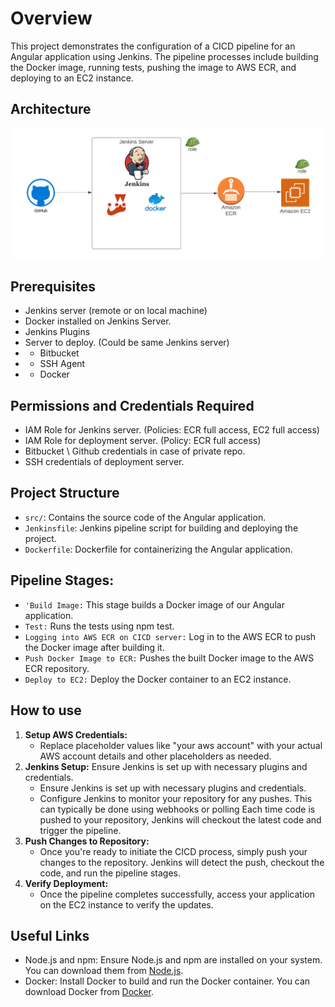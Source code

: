 # Overview

This project demonstrates the configuration of a CICD pipeline for an Angular application using Jenkins. The pipeline processes include building the Docker image, running tests, pushing the image to AWS ECR, and deploying to an EC2 instance.

## Architecture
![Architecture](./Images/JenkinsARC.png)

## Prerequisites 

- Jenkins server (remote or on local machine)
- Docker installed on Jenkins Server.
- Jenkins Plugins 
- Server to deploy. (Could be same Jenkins server) 
- - Bitbucket
- - SSH Agent
- - Docker

## Permissions and Credentials Required
- IAM Role for Jenkins server. (Policies: ECR full access, EC2 full access)
- IAM Role for deployment server. (Policy: ECR full access)
- Bitbucket \ Github credentials in case of private repo.
- SSH credentials of deployment server.

## Project Structure

- `src/`: Contains the source code of the Angular application.
- `Jenkinsfile`: Jenkins pipeline script for building and deploying the project.
- `Dockerfile`: Dockerfile for containerizing the Angular application.

## Pipeline Stages:

- `'Build Image:` This stage builds a Docker image of our Angular application.
- `Test:` Runs the tests using npm test.
- `Logging into AWS ECR on CICD server:` Log in to the AWS ECR to push the Docker image after building it.
- `Push Docker Image to ECR:` Pushes the built Docker image to the AWS ECR repository.
- `Deploy to EC2:` Deploy the Docker container to an EC2 instance.

## How to use

1. **Setup AWS Credentials:** 
    - Replace placeholder values like "your aws account" with your actual AWS account details and other placeholders as needed.
2. **Jenkins Setup:** Ensure Jenkins is set up with necessary plugins and credentials.
    - Ensure Jenkins is set up with necessary plugins and credentials.
    - Configure Jenkins to monitor your repository for any pushes. This can typically be done using webhooks or polling Each time code is pushed to your repository, Jenkins will checkout the latest code and trigger the pipeline.
3. **Push Changes to Repository:** 
    - Once you're ready to initiate the CICD process, simply push your changes to the repository. Jenkins will detect the push, checkout the code, and run the pipeline stages.
4. **Verify Deployment:** 
    - Once the pipeline completes successfully, access your application on the EC2 instance to verify the updates.

## Useful Links
- Node.js and npm: Ensure Node.js and npm are installed on your system. You can download them from [Node.js](https://nodejs.org/).
- Docker: Install Docker to build and run the Docker container. You can download Docker from [Docker](https://www.docker.com/).


